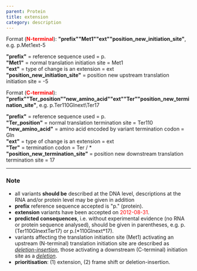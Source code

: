 ```yaml
---
parent: Protein
title: extension
category: description
---
```


Format (**<font color="red">N-terminal</font>**):  **"prefix""Met1""ext""position_new_initiation_site"**,  e.g. p.Met1ext-5

**"prefix"**  =  reference sequence used  =  p.<br>
**"Met1"**  =  normal translation initiation site  =  Met1<br>
**"ext"**  =  type of change is an extension =  ext<br>
**"position_new_initiation_site"**  =  position new upstream translation initiation site =  -5

Format (**<font color="red">C-terminal</font>**):  **"prefix""Ter_position""new_amino_acid""ext""Ter""position_new_termination_site"**,  e.g. p.Ter110Glnext\Ter17

**"prefix"**  =  reference sequence used  =  p.<br>
**"Ter_position"**  =  normal translation termination site  =  Ter110<br>
**"new_amino_acid"**  =  amino acid encoded by variant termination codon  =  Gln<br>
**"ext"**  =  type of change is an extension =  ext<br>
**"Ter"**  =  termination codon = Ter / \*<br>
**"position_new_termination_site"**  =  position new downstream translation termination site =  17

---

### Note

*	all variants **should be** described at the DNA level, descriptions at the RNA and/or protein level may be given in addition
*	**prefix** reference sequence accepted is "p." (protein).
*	**extension** variants have been accepted on <font color="red">2012-08-31</font>.
*	**predicted consequences**, i.e. without experimental evidence (no RNA or protein sequence analysed), should be given in parentheses, e.g. p.(Ter110GlnextTer17) or p.(\*110Glnext\*17).
*	variants affecting the translation initiation site (Met1) activating an upstream (N-terminal) translation initiation site are described as [_deletion-insertion_](/recommendations/protein/variant/delins/), those activating a downstream (C-terminal)  initiation site as a [_deletion_](/recommendations/protein/variant/deletion/).
*	**prioritisation**: (1) extension, (2) frame shift or deletion-insertion.
